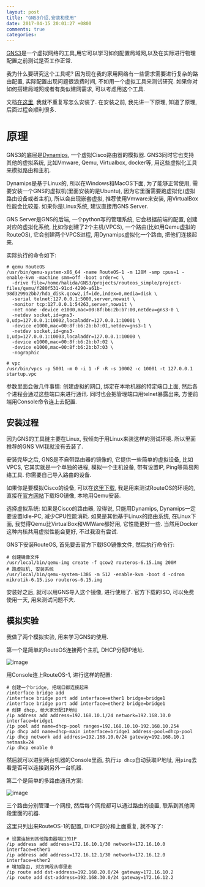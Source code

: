 ```yaml
---
layout: post
title: "GNS3介绍,安装和使用"
date: 2017-04-15 20:01:27 +0800
comments: true
categories: 
---
```


[GNS3](https://www.gns3.com/)是一个虚拟网络的工具,用它可以学习如何配置局域网,以及在实际进行物理配置之前测试是否工作正常.

我为什么要研究这个工具呢? 因为现在我的家用网络有一些需求需要进行复杂的路由配置, 实际配置出现问题很浪费时间,
不如用一个虚拟工具来测试研究. 如果你对如何搭建局域网或者有类似建网需求, 可以考虑用这个工具.

文档[在这里](https://docs.gns3.com/), 我就不重复写怎么安装了.
在安装之前, 我先讲一下原理, 知道了原理, 后面过程会顺利很多.

# 原理

GNS3的底层是[Dynamips](https://en.wikipedia.org/wiki/Dynamips), 一个虚拟Cisco路由器的模拟器.
GNS3同时它也支持其他的虚拟系统, 比如Vmware, Qemu, Virtualbox, docker等, 用这些虚拟化工具来模拟路由和主机.

Dynamips是基于Linux的, 所以在Windows和MacOS下面,
为了能够正常使用, 需要安装一个GNS的虚拟机(里面安装的是Ubuntu),
因为它里面需要跑虚拟化(虚拟路由设备或者主机), 所以会出现嵌套虚拟,
推荐使用Vmware来安装, 用VirtualBox性能会比较差.
如果你是Linux系统, 建议直接用GNS Server.

GNS Server是GNS的后端, 一个python写的管理系统, 它会根据前端的配置, 创建对应的虚拟化系统,
比如你创建了2个主机(VPCS), 一个路由(比如用Qemu虚拟的RouteOS),
它会创建两个VPCS进程, 用Dynamips虚拟化一个路由, 把他们连接起来.

实际执行的命令如下:

```
# qemu RouteOS
/usr/bin/qemu-system-x86_64 -name RouteOS-1 -m 128M -smp cpus=1 -enable-kvm -machine smm=off -boot order=c \
  -drive file=/home/halida/GNS3/projects/routeos_simple/project-files/qemu/f280f531-91cd-4290-a61b-98d3299a2bb7/hda_disk.qcow2,if=ide,index=0,media=disk \
  -serial telnet:127.0.0.1:5000,server,nowait \
  -monitor tcp:127.0.0.1:54263,server,nowait \
  -net none -device e1000,mac=00:8f:b6:2b:b7:00,netdev=gns3-0 \
  -netdev socket,id=gns3-0,udp=127.0.0.1:10002,localaddr=127.0.0.1:10001 \
  -device e1000,mac=00:8f:b6:2b:b7:01,netdev=gns3-1 \
  -netdev socket,id=gns3-1,udp=127.0.0.1:10003,localaddr=127.0.0.1:10000 \
  -device e1000,mac=00:8f:b6:2b:b7:02 \
  -device e1000,mac=00:8f:b6:2b:b7:03 \
  -nographic

# vpc
/usr/bin/vpcs -p 5001 -m 0 -i 1 -F -R -s 10002 -c 10001 -t 127.0.0.1 startup.vpc
```

参数里面会做几件事情: 创建虚拟的网口, 绑定在本地机器的特定端口上面, 然后各个进程会通过这些端口来进行通讯.
同时也会把管理端口用telnet暴露出来, 方便前端用Console命令连上去配置.

## 安装过程

因为GNS的工具链主要在Linux, 我倾向于用Linux来装这样的测试环境. 所以里面推荐的GNS VM我就没有去装了.

安装完毕之后, GNS是不自带路由器的镜像的, 它提供一些简单的虚拟设备,
比如VPCS, 它其实就是一个单独的进程, 模拟一个主机设备, 带有设置IP, Ping等简易网络工具.
你需要自己导入路由的设备.

如果你是要模拟Cisco的设备, 可以在[这里下载](http://protechgurus.com/download-gns3-ios-images/),
我是用来测试RouteOS的环境的, 直接在[官方网站](https://mikrotik.com/download)下载ISO镜像, 本地用Qemu安装.

选择虚拟系统: 如果是Cisco的路由器, 没得说, 只能用Dynamips, Dynamips一定要设置Idle-PC, 减少CPU性能消耗.
如果是其他基于Linux的路由系统, 在Linux下面, 我觉得Qemu比VirtualBox和VMWare都好用, 它性能更好一些.
当然用Docker这种内核共用虚拟性能会更好, 不过我没有尝试.

GNS下安装RouteOS, 首先要去官方下载ISO镜像文件, 然后执行命令行:

```
# 创建镜像文件
/usr/local/bin/qemu-img create -f qcow2 routeros-6.15.img 200M
# 跑虚拟机, 安装系统
/usr/local/bin/qemu-system-i386 -m 512 -enable-kvm -boot d -cdrom mikrotik-6.15.iso routeros-6.15.img
```

安装好之后, 就可以用GNS导入这个镜像, 进行使用了. 官方下载的ISO, 可以免费使用一天, 用来测试问题不大.

## 模拟实验

我做了两个模拟实验, 用来学习GNS的使用.

第一个是简单的RouteOS连接两个主机, DHCP分配IP地址.

![image](http://i.imgur.com/bmtDUDc.png)

用Console连上RouteOS-1, 进行这样的配置:

```
# 创建一个bridge, 把端口都连接起来
/interface bridge add
/interface bridge port add interface=ether1 bridge=bridge1
/interface bridge port add interface=ether2 bridge=bridge1
# 创建 dhcp, 给大家分配IP地址
/ip address add address=192.168.10.1/24 network=192.168.10.0 interface=bridge1
/ip pool add name=dhcp-pool ranges=192.168.10.10-192.168.10.254
/ip dhcp add name=dhcp-main interface=bridge1 address-pool=dhcp-pool
/ip dhcp network add address=192.168.10.0/24 gateway=192.168.10.1 netmask=24
/ip dhcp enable 0
```

然后就可以进到两台机器的Console里面, 执行`ip dhcp`自动获取IP地址, 用`ping`去看是否可以连接到另外一台机器.

第二个是简单的多路由通讯方案:

![image](http://i.imgur.com/GEDQVOf.png)

三个路由分别管理一个网段, 然后每个网段都可以通过路由的设置, 联系到其他网段里面的机器.

这里只列出来RouteOS-1的配置, DHCP部分和上面重复, 就不写了:

```
# 设置连接到其他路由器端口的IP
/ip address add address=172.16.10.1/30 network=172.16.10.0 interface=ether1
/ip address add address=172.16.12.1/30 network=172.16.12.0 interface=ether2
# 增加路由, 对方网段从哪里走
/ip route add dst-address=192.168.20.0/24 gateway=172.16.10.2
/ip route add dst-address=192.168.30.0/24 gateway=172.16.12.2
```








